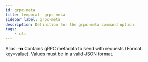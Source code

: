 ```yaml
---
id: grpc-meta
title: temporal  grpc-meta
sidebar_label: grpc-meta
description: Definition for the grpc-meta command option.
tags:
	- cli
---
```


Alias: **-n**
Contains gRPC metadata to send with requests (Format: key=value). Values must be in a valid JSON format.
